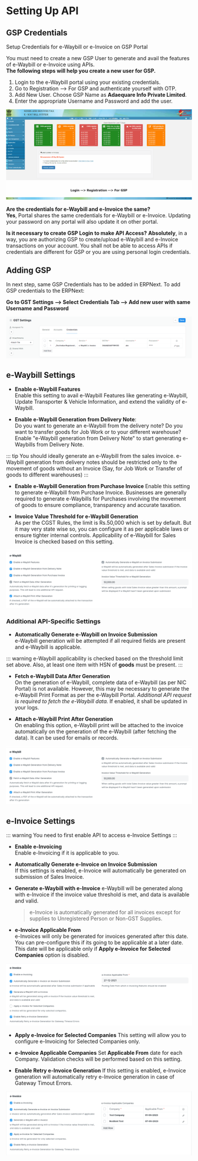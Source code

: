 # Setting Up API
## GSP Credentials
Setup Credentials for e-Waybill or e-Invoice on GSP Portal

You must need to create a new GSP User to generate and avail the features of e-Waybill or e-Invoice using APIs.  
**The following steps will help you create a new user for GSP.**

1. Login to the e-Waybill portal using your existing credentials.
2. Go to Registration --> For GSP and authenticate yourself with OTP.
3. Add New User. Choose GSP Name as **Adaequare Info Private Limited**.
4. Enter the appropriate Username and Password and add the user.

![Create e-Waybill Credentials](./assets/create_e_waybill_e_invoice_credentials.gif)

**Are the credentials for e-Waybill and e-Invoice the same?**  
**Yes**, Portal shares the same credentials for e-Waybill or e-Invoice. Updating your password on any portal will also update it on other portal.

**Is it necessary to create GSP Login to make API Access?**
**Absolutely**, in a way, you are authorizing GSP to create/upload e-Waybill and e-Invoice transactions on your account. You shall not be able to access APIs if credentials are different for GSP or you are using personal login credentials.

## Adding GSP 
In next step, same GSP Credentials has to be added in ERPNext.
To add GSP credentials to the ERPNext:

**Go to GST Settings --> Select Credentials Tab --> Add new user with same Username and Password** 

![Adding GSP](./assets/gst_settings_credentials.png)


## e-Waybill Settings

- **Enable e-Waybill Features**  
Enable this setting to avail e-Waybill Features like generating e-Waybill, Update Transporter & Vehicle Information, and extend the validity of e-Waybill.

- **Enable e-Waybill Generation from Delivery Note**:  
Do you want to generate an e-Waybill from the delivery note? Do you want to transfer goods for Job Work or to your different warehouse? Enable "e-Waybill generation from Delivery Note" to start generating e-Waybills from Delivery Note.

::: tip
You should ideally generate an e-Waybill from the sales invoice. e-Waybill generation from delivery notes should be restricted only to the movement of goods without an Invoice (Say, for Job Work or Transfer of goods to different warehouses)
:::

- **Enable e-Waybill Generation from Purchase Invoice**
Enable this setting to generate e-Waybill from Purchase Invoice. Businesses are generally required to generate e-Waybills for Purchases involving the movement of goods to ensure compliance, transparency and accurate taxation.


- **Invoice Value Threshold for e-Waybill Generation**  
As per the CGST Rules, the limit is Rs.50,000 which is set by default. But it may very state wise so, you can configure it as per applicable laws or ensure tighter internal controls. Applicability of e-Waybill for Sales Invoice is checked based on this setting.

![e-Waybill Settings](./assets/e_waybill_settings.png)

### Additional API-Specific Settings

- **Automatically Generate e-Waybill on Invoice Submission**  
e-Waybill generation will be attempted if all required fields are present and e-Waybill is applicable.

::: warning
e-Waybill applicability is checked based on the threshold limit set above. Also, at least one item with HSN of **goods** must be present.
:::

- **Fetch e-Waybill Data After Generation**  
On the generation of e-Waybill, complete data of e-Waybill (as per NIC Portal) is not available. However, this may be necessary to generate the e-Waybill Print Format as per the e-Waybill Portal. *Additional API request is required to fetch the e-Waybill data.* If enabled, it shall be updated in your logs.

- **Attach e-Waybill Print After Generation**  
On enabling this option, e-Waybill print will be attached to the invoice automatically on the generation of the e-Waybill (after fetching the data). It can be used for emails or records.

![e-Waybill Settings](./assets/e_waybill_settings.png)

## e-Invoice Settings
::: warning
You need to first enable API to access e-Invoice Settings
:::

- **Enable e-Invoicing**  
Enable e-Invoicing if it is applicable to you.

- **Automatically Generate e-Invoice on Invoice Submission**  
If this settings is enabled, e-Invoice will automatically be generated on submission of Sales Invoice.

- **Generate e-Waybill with e-Invoice**
e-Waybill will be generated along with e-Invoice if the invoice value threshold is met, and data is available and valid.

    > e-Invoice is automatically generated for all invoices except for supplies to Unregistered Person or Non-GST Supplies.

- **e-Invoice Applicable From**  
e-Invoices will only be generated for invoices generated after this date. You can pre-configure this if its going to be applicable at a later date. This date will be applicable only if **Apply e-Invoice for Selected Companies** option is disabled.

![e-Invoice Settings](./assets/e_invoice_settings_1.png)

- **Apply e-Invoice for Selected Companies**
This setting will allow you to configure e-Invoicing for Selected Companies only.

- **e-Invoice Applicable Companies**
Set **Applicable From** date for each Company. Validation checks will be performed based on this setting.

- **Enable Retry e-Invoice Generation**
If this setting is enabled, e-Invoice generation will automatically retry e-Invoice generation in case of Gateway Timout Errors.

![e-Invoice Settings](./assets/e_invoice_settings.png)

